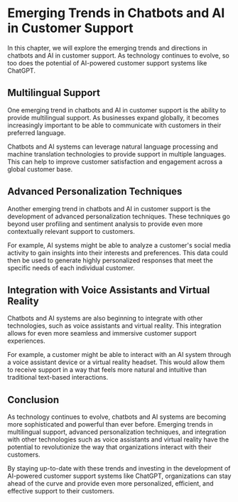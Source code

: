 Emerging Trends in Chatbots and AI in Customer Support
======================================================================================================================================

In this chapter, we will explore the emerging trends and directions in chatbots and AI in customer support. As technology continues to evolve, so too does the potential of AI-powered customer support systems like ChatGPT.

Multilingual Support
--------------------

One emerging trend in chatbots and AI in customer support is the ability to provide multilingual support. As businesses expand globally, it becomes increasingly important to be able to communicate with customers in their preferred language.

Chatbots and AI systems can leverage natural language processing and machine translation technologies to provide support in multiple languages. This can help to improve customer satisfaction and engagement across a global customer base.

Advanced Personalization Techniques
-----------------------------------

Another emerging trend in chatbots and AI in customer support is the development of advanced personalization techniques. These techniques go beyond user profiling and sentiment analysis to provide even more contextually relevant support to customers.

For example, AI systems might be able to analyze a customer's social media activity to gain insights into their interests and preferences. This data could then be used to generate highly personalized responses that meet the specific needs of each individual customer.

Integration with Voice Assistants and Virtual Reality
-----------------------------------------------------

Chatbots and AI systems are also beginning to integrate with other technologies, such as voice assistants and virtual reality. This integration allows for even more seamless and immersive customer support experiences.

For example, a customer might be able to interact with an AI system through a voice assistant device or a virtual reality headset. This would allow them to receive support in a way that feels more natural and intuitive than traditional text-based interactions.

Conclusion
----------

As technology continues to evolve, chatbots and AI systems are becoming more sophisticated and powerful than ever before. Emerging trends in multilingual support, advanced personalization techniques, and integration with other technologies such as voice assistants and virtual reality have the potential to revolutionize the way that organizations interact with their customers.

By staying up-to-date with these trends and investing in the development of AI-powered customer support systems like ChatGPT, organizations can stay ahead of the curve and provide even more personalized, efficient, and effective support to their customers.
